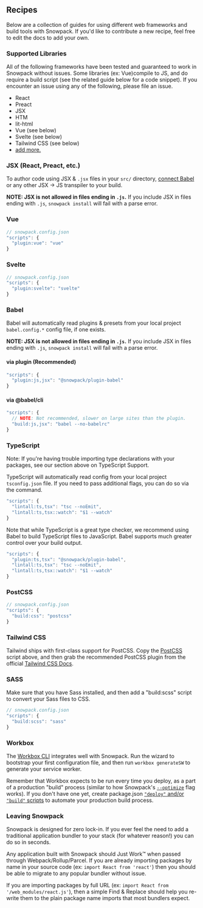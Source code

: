 ## Recipes

Below are a collection of guides for using different web frameworks and build tools with Snowpack. If you'd like to contribute a new recipe, feel free to edit the docs to add your own.

### Supported Libraries

All of the following frameworks have been tested and guaranteed to work in Snowpack without issues. Some libraries (ex: Vue)compile to JS, and do require a build script (see the related guide below for a code snippet).  If you encounter an issue using any of the following, please file an issue.

- React
- Preact
- JSX
- HTM
- lit-html
- Vue (see below)
- Svelte (see below)
- Tailwind CSS (see below)
- [add more.](https://github.com/pikapkg/snowpack/edit/master/docs/08-guides.md)


### JSX (React, Preact, etc.)

To author code using JSX & `.jsx` files in your `src/` directory, [connect Babel](#babel) or any other JSX -> JS transpiler to your build.

**NOTE: JSX is not allowed in files ending in `.js`.** If you include JSX in files ending with `.js`, `snowpack install` will fail with a parse error.

### Vue


```js
// snowpack.config.json
"scripts": { 
  "plugin:vue": "vue"
}
```

### Svelte

```js
// snowpack.config.json
"scripts": { 
  "plugin:svelte": "svelte"
}
```


### Babel

Babel will automatically read plugins & presets from your local project `babel.config.*` config file, if one exists.

**NOTE: JSX is not allowed in files ending in `.js`.** If you include JSX in files ending with `.js`, `snowpack install` will fail with a parse error.

#### via plugin (Recommended)

```js
"scripts": { 
  "plugin:js,jsx": "@snowpack/plugin-babel"
}
```

#### via @babel/cli

```js
"scripts": {
  // NOTE: Not recommended, slower on large sites than the plugin.
  "build:js,jsx": "babel --no-babelrc"
}
```


### TypeScript

Note: If you're having trouble importing type declarations with your packages, see our section above on TypeScript Support.

TypeScript will automatically read config from your local project `tsconfig.json` file. If you need to pass additional flags, you can do so via the command.

```js
"scripts": { 
  "lintall:ts,tsx": "tsc --noEmit",
  "lintall:ts,tsx::watch": "$1 --watch"
}
```

Note that while TypeScript is a great type checker, we recommend using Babel to build TypeScript files to JavaScript. Babel supports much greater control over your build output.

```js
"scripts": { 
  "plugin:ts,tsx": "@snowpack/plugin-babel",
  "lintall:ts,tsx": "tsc --noEmit",
  "lintall:ts,tsx::watch": "$1 --watch"
}
```

### PostCSS

```js
// snowpack.config.json
"scripts": { 
  "build:css": "postcss"
}
```

### Tailwind CSS

Tailwind ships with first-class support for PostCSS. Copy the [PostCSS](#postcss) script above, and then grab the recommended PostCSS plugin from the official [Tailwind CSS Docs](https://tailwindcss.com/docs/installation/#using-tailwind-with-postcss).

### SASS

Make sure that you have Sass installed, and then add a "build:scss" script to convert your Sass files to CSS.

```js
// snowpack.config.json
"scripts": { 
  "build:scss": "sass"
}
```

### Workbox

The [Workbox CLI](https://developers.google.com/web/tools/workbox/modules/workbox-cli) integrates well with Snowpack. Run the wizard to bootstrap your first configuration file, and then run `workbox generateSW` to generate your service worker.

Remember that Workbox expects to be run every time you deploy, as a part of a production "build" process (similar to how Snowpack's [`--optimize`](#production-optimization) flag works). If you don't have one yet, create package.json [`"deploy"` and/or `"build"` scripts](https://michael-kuehnel.de/tooling/2018/03/22/helpers-and-tips-for-npm-run-scripts.html) to automate your production build process.


### Leaving Snowpack

Snowpack is designed for zero lock-in. If you ever feel the need to add a traditional application bundler to your stack (for whatever reason!) you can do so in seconds.

Any application built with Snowpack should Just Work™️ when passed through Webpack/Rollup/Parcel. If you are already importing packages by name in your source code (ex: `import React from 'react'`) then you should be able to migrate to any popular bundler without issue. 

If you are importing packages by full URL (ex: `import React from '/web_modules/react.js'`), then a simple Find & Replace should help you re-write them to the plain package name imports that most bundlers expect.

